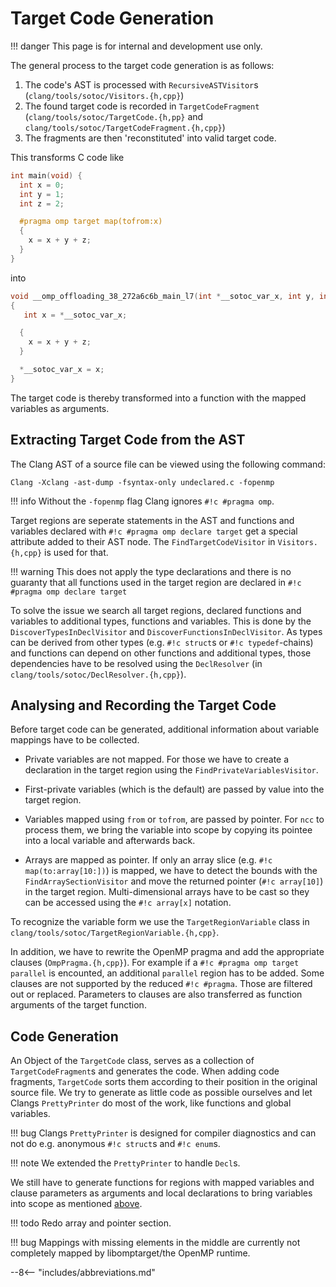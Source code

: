 # Target Code Generation

!!! danger
    This page is for internal and development use only.

The general process to the target code generation is as follows:

1. The code's AST is processed with `RecursiveASTVisitor`s (`clang/tools/sotoc/Visitors.{h,cpp}`)
2. The found target code is recorded in `TargetCodeFragment` (`clang/tools/sotoc/TargetCode.{h,pp}` and `clang/tools/sotoc/TargetCodeFragment.{h,cpp}`)
3. The fragments are then 'reconstituted' into valid target code.

This transforms C code like
``` c linenums="1"
int main(void) {
  int x = 0;
  int y = 1;
  int z = 2;

  #pragma omp target map(tofrom:x)
  {
    x = x + y + z;
  }
}
```
into
``` c linenums="1"
void __omp_offloading_38_272a6c6b_main_l7(int *__sotoc_var_x, int y, int z)
{
   int x = *__sotoc_var_x;

  {
    x = x + y + z;
  }

  *__sotoc_var_x = x;
}
```

The target code is thereby transformed into a function with the mapped variables as arguments.

## Extracting Target Code from the AST

The Clang AST of a source file can be viewed using the following command:

``` shell
Clang -Xclang -ast-dump -fsyntax-only undeclared.c -fopenmp
```

!!! info
    Without the `-fopenmp` flag Clang ignores `#!c #pragma omp`.

Target regions are seperate statements in the AST and functions and variables declared with `#!c #pragma omp declare target` get a special attribute added to their AST node.
The `FindTargetCodeVisitor` in `Visitors.{h,cpp}` is used for that.

!!! warning
    This does not apply the type declarations and there is no guaranty that all functions used in the target region are declared in `#!c #pragma omp declare target`

To solve the issue we search all target regions, declared functions and variables to additional types, functions and variables.
This is done by the `DiscoverTypesInDeclVisitor` and `DiscoverFunctionsInDeclVisitor`.
As types can be derived from other types (e.g. `#!c struct`s or `#!c typedef`-chains) and
functions can depend on other functions and additional types,
those dependencies have to be resolved using the `DeclResolver` (in `clang/tools/sotoc/DeclResolver.{h,cpp}`).

## Analysing and Recording the Target Code

Before target code can be generated, additional information about variable mappings have to be collected.

- Private variables are not mapped.
  For those we have to create a declaration in the target region using the `FindPrivateVariablesVisitor`.

- First-private variables (which is the default) are passed by value into the target region.

- Variables mapped using `from` or `tofrom`, are passed by pointer.
  For `ncc` to process them, we bring the variable into scope by copying its pointee into a local variable and afterwards back.

- Arrays are mapped as pointer.
  If only an array slice (e.g. `#!c map(to:array[10:])`) is mapped, we have to detect the bounds with the `FindArraySectionVisitor`
  and move the returned pointer (`#!c array[10]`) in the target region.
  Multi-dimensional arrays have to be cast so they can be accessed using the `#!c array[x]` notation.

To recognize the variable form we use the `TargetRegionVariable` class in `clang/tools/sotoc/TargetRegionVariable.{h,cpp}`.

In addition, we have to rewrite the OpenMP pragma and add the appropriate clauses (`OmpPragma.{h,cpp}`).
For example if a `#!c #pragma omp target parallel` is encounted, an additional `parallel` region has to be added.
Some clauses are not supported by the reduced `#!c #pragma`. Those are filtered out or replaced.
Parameters to clauses are also transferred as function arguments of the target function.

## Code Generation

An Object of the `TargetCode` class, serves as a collection of `TargetCodeFragment`s and generates the code.
When adding code fragments, `TargetCode` sorts them according to their position in the original source file.
We try to generate as little code as possible ourselves and let Clangs `PrettyPrinter` do most of the work, like functions and global variables.

!!! bug
    Clangs `PrettyPrinter` is designed for compiler diagnostics and can not do e.g. anonymous `#!c struct`s and `#!c enum`s.

!!! note
    We extended the `PrettyPrinter` to handle `Decl`s.

We still have to generate functions for regions with mapped variables and clause parameters as arguments and local declarations to bring variables into scope as mentioned [above](#analysing-and-recording-the-target-code).

!!! todo
    Redo array and pointer section.

!!! bug
    Mappings with missing elements in the middle are currently not completely mapped by libomptarget/the OpenMP runtime.

--8<-- "includes/abbreviations.md"
